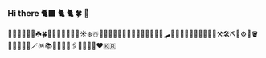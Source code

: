 ### Hi there 🐈‍⬛ 🐈 🐈 🍀 👋
👀🎅🧤🐢🐠🪽☘️🍀🌱🌿🍁🍄🐚🪸🌝☀️❄️☃️🫧🫧🫧🍉🍇🍒🍅🥨🧀🥚🍳🍔🌰🧃🛹🧗‍♀️🧗🧗‍♂️🧩🧩💡🔧🔨⚒️🛠️⛏️🔩⚙️🧽🪣🧴🔑🎁🎈🎀🪄🪅📚📖🔖🧷📎🖇️📌📝💬💭♥️🇰🇷
<!--
**Twentyonestar/Twentyonestar** is a ✨ _special_ ✨ repository because its `README.md` (this file) appears on your GitHub profile.

Here are some ideas to get you started:

- 🔭 I’m currently working on ...
- 🌱 I’m currently learning ...
- 👯 I’m looking to collaborate on ...
- 🤔 I’m looking for help with ...
- 💬 Ask me about ...
- 📫 How to reach me: ...
- 😄 Pronouns: ...
- ⚡ Fun fact: ...
-->
